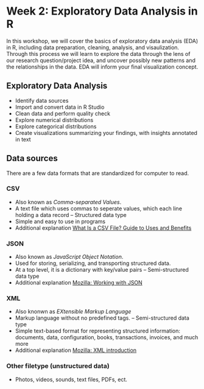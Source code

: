 # Week 2: Exploratory Data Analysis in R
In this workshop, we will cover the basics of exploratory data analysis (EDA) in R, including data preparation, cleaning, analysis, and visaulization. Through this process we will learn to explore the data through the lens of our research question/project idea, and uncover possibly new patterns and the relationships in the data. EDA will inform your final visualization concept.       

## Exploratory Data Analysis 
- Identify data sources 
- Import and convert data in R Studio 
- Clean data and perform quality check
- Explore numerical distributions 
- Explore categorical distributions
- Create visualizations summarizing your findings, with insights annotated in text 

## Data sources
There are a few data formats that are standardized for computer to read. 

### CSV
- Also known as *Comma-separated Values*. 
- A text file which uses commas to seperate values, which each line holding a data record 
– Structured data type
- Simple and easy to use in programs
- Additional explanation [What Is a CSV File? Guide to Uses and Benefits](https://flatfile.io/blog/what-is-a-csv-file-guide-to-uses-and-benefits)

### JSON 
- Also known as *JavaScript Object Notation*.
- Used for storing, serializing, and transporting structured data.
- At a top level, it is a dictionary with key/value pairs
– Semi-structured data type
- Additional explanation [Mozilla: Working with JSON](https://developer.mozilla.org/en-US/docs/Learn/JavaScript/Objects/JSON)

### XML
- Also knonwn as *EXtensible Markup Language*
- Markup language without no predefined tags.
– Semi-structured data type
- Simple text-based format for representing structured information: documents, data, configuration, books, transactions, invoices, and much more
- Additional explanation [Mozilla: XML introduction](https://developer.mozilla.org/en-US/docs/Web/XML/XML_introduction)

### Other filetype (unstructured data) 
- Photos, videos, sounds, text files, PDFs, ect. 
